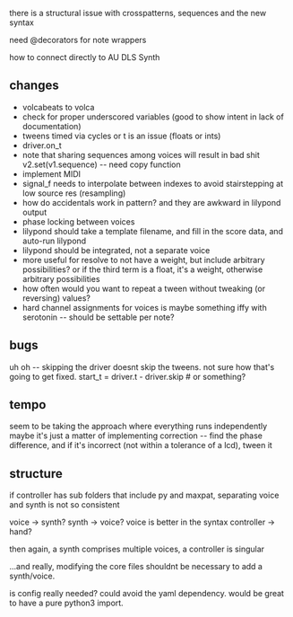 there is a structural issue with crosspatterns, sequences and the new syntax

need @decorators for note wrappers

how to connect directly to AU DLS Synth

## changes
- volcabeats to volca
- check for proper underscored variables (good to show intent in lack of documentation)
- tweens timed via cycles or t is an issue (floats or ints)
- driver.on_t
- note that sharing sequences among voices will result in bad shit v2.set(v1.sequence) -- need copy function
- implement MIDI
- signal_f needs to interpolate between indexes to avoid stairstepping at low source res (resampling)
- how do accidentals work in pattern? and they are awkward in lilypond output
- phase locking between voices
- lilypond should take a template filename, and fill in the score data, and auto-run lilypond
- lilypond should be integrated, not a separate voice
- more useful for resolve to not have a weight, but include arbitrary possibilities? or if the third term is a float, it's a weight, otherwise arbitrary possibilities
- how often would you want to repeat a tween without tweaking (or reversing) values?
- hard channel assignments for voices is maybe something iffy with serotonin -- should be settable per note?


## bugs
uh oh -- skipping the driver doesnt skip the tweens. not sure how that's going to get fixed.
start_t = driver.t - driver.skip   # or something?


## tempo
seem to be taking the approach where everything runs independently
maybe it's just a matter of implementing correction -- find the phase difference, and if it's incorrect (not within a tolerance of a lcd), tween it


## structure
if controller has sub folders that include py and maxpat, separating voice and synth is not so consistent

voice -> synth? synth -> voice?
voice is better in the syntax
controller -> hand?

then again, a synth comprises multiple voices, a controller is singular

...and really, modifying the core files shouldnt be necessary to add a synth/voice. 

is config really needed? could avoid the yaml dependency. would be great to have a pure python3 import.

